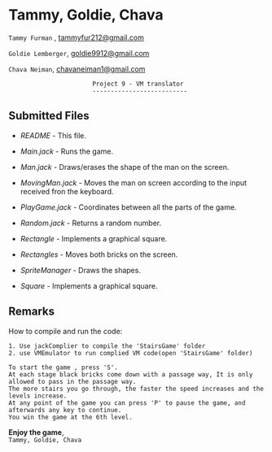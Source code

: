 **Tammy, Goldie, Chava**
===============================================================================
`Tammy Furman` , tammyfur212@gmail.com 

`Goldie Lemberger`, goldie9912@gmail.com 

`Chava Neiman`, chavaneiman1@gmail.com

                           Project 9 - VM translator
                           --------------------------


**Submitted Files**
---------------
- *README*          - This file.

- *Main.jack*       - Runs the game.

- *Man.jack*        - Draws/erases the shape of the man on the screen.

- *MovingMan.jack*  - Moves the man on screen according to the input received fron the keyboard.

- *PlayGame.jack*   - Coordinates between all the parts of the game.

- *Random.jack*     - Returns a random number.

- *Rectangle*      - Implements a graphical square. 

- *Rectangles*      - Moves both bricks on the screen.

- *SpriteManager*   - Draws the shapes.

- *Square*          - Implements a graphical square.


**Remarks**
-------

How to compile and run the code:

    1. Use jackComplier to compile the 'StairsGame' folder
    2. use VMEmulator to run complied VM code(open 'StairsGame' folder)

    To start the game , press 'S'.
    At each stage black bricks come down with a passage way, It is only allowed to pass in the passage way.
    The more stairs you go through, the faster the speed increases and the levels increase.
    At any point of the game you can press 'P' to pause the game, and afterwards any key to continue.
    You win the game at the 6th level.

**Enjoy the game**,\
`Tammy, Goldie, Chava`